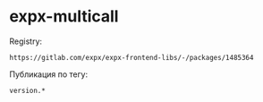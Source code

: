 # expx-multicall

Registry:
```
https://gitlab.com/expx/expx-frontend-libs/-/packages/1485364
```

Публикация по тегу:
```
version.*
```
